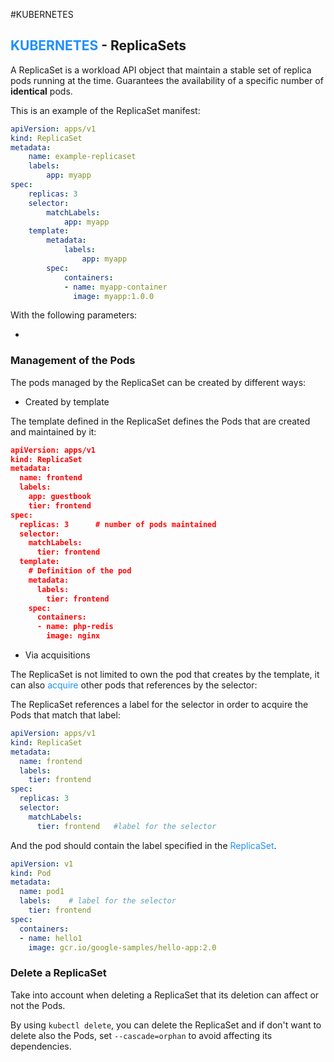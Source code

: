 #KUBERNETES 

## <span style="color:DodgerBlue;">KUBERNETES</span> - ReplicaSets

A ReplicaSet is a workload API object that maintain a stable set of replica pods running at the time. 
Guarantees the availability of a specific number of **identical** pods.

This is an example of the ReplicaSet manifest: 

```yaml
apiVersion: apps/v1 
kind: ReplicaSet 
metadata: 
	name: example-replicaset 
	labels: 
		app: myapp 
spec: 
	replicas: 3 
	selector: 
		matchLabels: 
			app: myapp 
	template: 
		metadata: 
			labels: 
				app: myapp 
		spec: 
			containers: 
			- name: myapp-container 
			  image: myapp:1.0.0
```

With the following parameters: 

* 
### Management of the Pods

The pods managed by the ReplicaSet can be created by different ways:

* Created by template

The template defined in the ReplicaSet defines the Pods that are created and maintained by it: 

```json
apiVersion: apps/v1
kind: ReplicaSet
metadata:
  name: frontend
  labels:
    app: guestbook
    tier: frontend
spec:
  replicas: 3      # number of pods maintained
  selector:
    matchLabels:
      tier: frontend
  template:
	# Definition of the pod
    metadata:
      labels:
        tier: frontend
    spec:
      containers:
      - name: php-redis
        image: nginx
```

* Via acquisitions

The ReplicaSet is not limited to own the pod that creates by the template, it can also <span style="color:DodgerBlue;">acquire</span> other pods that references by the selector: 

The ReplicaSet references a label for the selector in order to acquire the Pods that match that label: 

```yaml
apiVersion: apps/v1
kind: ReplicaSet
metadata:
  name: frontend
  labels:
    tier: frontend
spec:
  replicas: 3
  selector:
    matchLabels:
      tier: frontend   #label for the selector
```

And the pod should contain the label specified in the <span style="color:DodgerBlue;">ReplicaSet</span>. 

```yaml
apiVersion: v1
kind: Pod
metadata:
  name: pod1
  labels:    # label for the selector
    tier: frontend  
spec:
  containers:
  - name: hello1
    image: gcr.io/google-samples/hello-app:2.0
```


### Delete a ReplicaSet

Take into account when deleting a ReplicaSet that its deletion can affect or not the Pods.

By using `kubectl delete`, you can delete the ReplicaSet and if don't want to delete also the Pods, set `--cascade=orphan` to avoid affecting its dependencies. 

